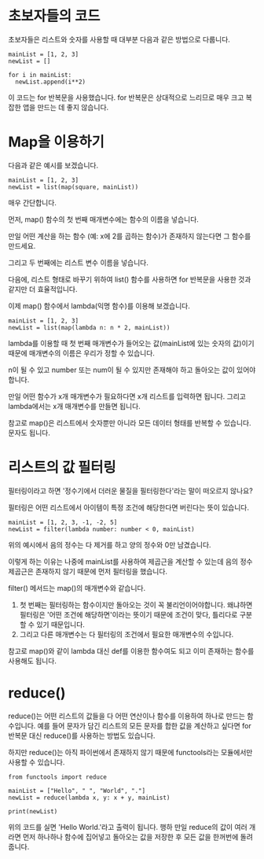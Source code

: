 # 초보자들의 코드

초보자들은 리스트와 숫자를 사용할 때 대부분 다음과 같은 방법으로 다룹니다.

```
mainList = [1, 2, 3]
newList = []

for i in mainList:
  newList.append(i**2)
```

이 코드는 for 반복문을 사용했습니다. for 반복문은 상대적으로 느리므로 매우 크고 복잡한 앱을 만드는 데 좋지 않습니다.

# Map을 이용하기

다음과 같은 예시를 보겠습니다.

```
mainList = [1, 2, 3]
newList = list(map(square, mainList))
```

매우 간단합니다.

먼저, map() 함수의 첫 번째 매개변수에는 함수의 이름을 넣습니다.

만일 어떤 계산을 하는 함수 (예: x에 2를 곱하는 함수)가 존재하지 않는다면 그 함수를 만드세요.

그리고 두 번째에는 리스트 변수 이름을 넣습니다.

다음에, 리스트 형태로 바꾸기 위하여 list() 함수를 사용하면 for 반복문을 사용한 것과 같지만 더 효율적입니다.

이제 map() 함수에서 lambda(익명 함수)를 이용해 보겠습니다.

```
mainList = [1, 2, 3]
newList = list(map(lambda n: n * 2, mainList))
```

lambda를 이용할 때 첫 번째 매개변수가 들어오는 값(mainList에 있는 숫자의 값)이기 때문에 매개변수의 이름은 우리가 정할 수 있습니다.

n이 될 수 있고 number 또는 num이 될 수 있지만 존재해야 하고 돌아오는 값이 있어야 합니다.

만일 어떤 함수가 x개 매개변수가 필요하다면 x개 리스트를 입력하면 됩니다. 그리고 lambda에서는 x개 매개변수를 만들면 됩니다.

참고로 map()은 리스트에서 숫자뿐만 아니라 모든 데이터 형태를 반복할 수 있습니다. 문자도 됩니다.

# 리스트의 값 필터링

필터링이라고 하면 '정수기에서 더러운 물질을 필터링한다'라는 말이 떠오르지 않나요?

필터링은 어떤 리스트에서 아이템이 특정 조건에 해당한다면 버린다는 뜻이 있습니다.

```
mainList = [1, 2, 3, -1, -2, 5]
newList = filter(lambda number: number < 0, mainList)
```

위의 예시에서 음의 정수는 다 제거를 하고 양의 정수와 0만 남겼습니다.

이렇게 하는 이유는 나중에 mainList를 사용하여 제곱근을 계산할 수 있는데 음의 정수 제곱근은 존재하지 않기 때문에 먼저 필터링을 했습니다.

filter() 메서드는 map()의 매개변수와 같습니다.

1. 첫 번째는 필터링하는 함수이지만 돌아오는 것이 꼭 불리언이어야합니다. 왜냐하면 필터링은 '어떤 조건에 해당하면'이라는 뜻이기 때문에 조건이 맞다, 틀리다로 구분할 수 있기 때문입니다.
2. 그리고 다른 매개변수는 다 필터링의 조건에서 필요한 매개변수의 수입니다.

참고로 map()와 같이 lambda 대신 def를 이용한 함수여도 되고 이미 존재하는 함수를 사용해도 됩니다.

# reduce()

reduce()는 어떤 리스트의 값들을 다 어떤 연산이나 함수를 이용하여 하나로 만드는 함수입니다. 예를 들어 문자가 담긴 리스트의 모든 문자를 합한 값을 계산하고 싶다면 for 반복문 대신 reduce()를 사용하는 방법도 있습니다.

하지만 reduce()는 아직 파이썬에서 존재하지 않기 때문에 functools라는 모듈에서만 사용할 수 있습니다.

```
from functools import reduce

mainList = ["Hello", " ", "World", "."]
newList = reduce(lambda x, y: x + y, mainList)

print(newList)
```

위의 코드를 실면 'Hello World.'라고 출력이 됩니다.
행하
만일 reduce의 값이 여러 개라면 먼저 하나하나 함수에 집어넣고 돌아오는 값을 저장한 후 모든 값을 한꺼번에 돌려줍니다.
